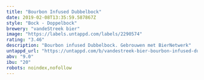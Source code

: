 ```yaml
---
title: "Bourbon Infused Dubbelbock"
date: 2019-02-08T13:35:59.587867Z
style: "Bock - Doppelbock"
brewery: "vandeStreek bier"
image: "https://labels.untappd.com/labels/2290574"
rating: "3.46"
description: "Bourbon infused Dubbelbock. Gebrouwen met BierNetwerk"
untappd_url: "https://untappd.com/b/vandestreek-bier-bourbon-infused-dubbelbock/2290574"
abv: "9.0"
ibu: "20"
robots: noindex,nofollow
---
```

